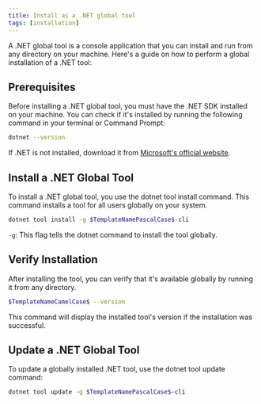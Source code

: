 ```yaml
---
title: Install as a .NET global tool
tags: [installation]
---
```

A .NET global tool is a console application that you can install and run from any directory on your machine. Here's a guide on how to perform a global installation of a .NET tool:

## Prerequisites

Before installing a .NET global tool, you must have the .NET SDK installed on your machine. You can check if it's installed by running the following command in your terminal or Command Prompt:

```bash
dotnet --version
```

If .NET is not installed, download it from [Microsoft's official website](https://dotnet.microsoft.com/download/dotnet).

## Install a .NET Global Tool

To install a .NET global tool, you use the dotnet tool install command. This command installs a tool for all users globally on your system.

```bash
dotnet tool install -g $TemplateNamePascalCase$-cli
```

`-g`: This flag tells the dotnet command to install the tool globally.

## Verify Installation

After installing the tool, you can verify that it's available globally by running it from any directory.

```bash
$TemplateNameCamelCase$ --version
```

This command will display the installed tool's version if the installation was successful.

## Update a .NET Global Tool

To update a globally installed .NET tool, use the dotnet tool update command:

```bash
dotnet tool update -g $TemplateNamePascalCase$-cli
```

